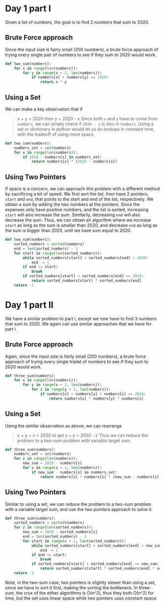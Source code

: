 # Day 1 part I

Given a list of numbers, the goal is to find 2 numbers that sum to 2020. 

## Brute Force approach
Since the input size is fairly small (200 numbers), a brute force approach of trying every single pair of numbers to see if they sum to 2020 would work.

```python
def two_sum(numbers):
    for x in range(len(numbers)):
        for y in range(x + 1, len(numbers)):
            if numbers[x] + numbers[y] == 2020:
                return x * y
```

## Using a Set
We can make a key observation that if
> x + y = 2020
then
> y = 2020 - x
Since both `x` and `y` have to come from `numbers`, we can simply check if `2020 - x` is also in `numbers`. Using a set or dictionary in python would let us do lookups in constant time, with the tradeoff of using more space. 

```python
def two_sum(numbers):
    numbers_set = set(numbers)
    for x in range(len(numbers)):
        if 2020 - numbers[x] in numbers_set:
            return numbers[x] * (2020 - numbers[x])
```

## Using Two Pointers
If space is a concern, we can approach this problem with a different method by sacrificing a bit of speed. We first sort the list, then have 2 pointers, `start` and `end`, that points to the start and end of the list, respectively. We obtain a sum by adding the two numbers at the pointers. Since the expenses only have positive numbers, and the list is sorted, increasing `start` will also increase the sum. Similarily, decreasing `end` will also decrease the sum. Thus, we can obtain an algorithm where we increase `start` as long as the sum is smaller than 2020, and decrease `end` as long as the sum is bigger than 2020, until we have sum equal to 2020.

```python
def two_sum(numbers):
    sorted_numbers = sorted(numbers)
    end = len(sorted_numbers) - 1
    for start in range(len(sorted_numbers)):
        while sorted_numbers[start] + sorted_numbers[end] > 2020:
            end -= 1
        if end <= start:
            break
        if sorted_numbers[start] + sorted_numbers[end] == 2020:
            return sorted_numbers[start] * sorted_numbers[end]
    return -1
```

# Day 1 part II

We have a similar problem to part I, except we now have to find 3 numbers that sum to 2020. We again can use similar approaches that we have for part I. 

## Brute Force approach
Again, since the input size is fairly small (200 numbers), a brute force approach of trying every single triplet of numbers to see if they sum to 2020 would work.

```python
def three_sum(numbers):
    for x in range(len(numbers)):
        for y in range(x + 1, len(numbers)):
            for z in range(y + 1, len(numbers)):
                if numbers[x] + numbers[y] + numbers[z] == 2020:
                    return numbers[x] * numbers[y] * numbers[z]
```

## Using a Set
Using the similar observation as above, we can rearrange
> x + y + z = 2020
to get
> x + y = 2020 - z
Thus we can reduce the problem to a two-sum problem with variable target sum.

```python
def three_sum(numbers):
    numbers_set = set(numbers)
    for z in range(len(numbers)):
        new_sum = 2020 - numbers[z]
        for x in range(z + 1, len(numbers)):
            if new_sum - numbers[x] in numbers_set:
                return numbers[x] * numbers[z] * (new_sum - numbers[x] )
```

## Using Two Pointers
Similar to using a set, we can reduce the problem to a two-sum problem with a variable target sum, and use the two pointers approach to solve it.

```python
def three_sum(numbers):
    sorted_numbers = sorted(numbers)
    for z in range(len(sorted_numbers)):
        new_sum = 2020 - sorted_numbers[z]
        end = len(sorted_numbers) - 1
        for start in range(z + 1, len(sorted_numbers)):
            while sorted_numbers[start] + sorted_numbers[end] > new_sum:
                end -= 1
            if end <= start:
                break
            if sorted_numbers[start] + sorted_numbers[end] == new_sum:
                return sorted_numbers[start] * sorted_numbers[end] * sorted_numbers[z]
    return -1
```

Note, in the two-sum case, two pointers is slightly slower than using a set, since we have to sort it first, making the sorting the bottleneck. In three-sum, the crux of the either algorithms is O(n^2), thus they both O(n^2) for time, but the set uses linear space while two pointers uses constant space. 